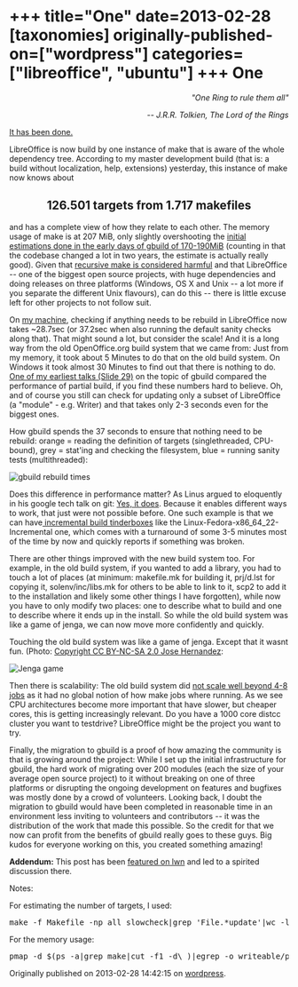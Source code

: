+++
title="One"
date=2013-02-28
[taxonomies]
originally-published-on=["wordpress"]
categories=["libreoffice", "ubuntu"]
+++
One
===

<p style="text-align:right;"><em>"One Ring to rule them all"</em></p>
<p style="text-align:right;"><em>-- J.R.R. Tolkien, The Lord of the Rings</em></p>
<a href="http://cgit.freedesktop.org/libreoffice/core/commit/?id=2b791f1cc51eaad25bd3464f94231fe4b236fae6">It has been done. </a>

LibreOffice is now build by one instance of make that is aware of the whole dependency tree. According to my master development build (that is: a build without localization, help, extensions) yesterday, this instance of make now knows about
<h2 style="text-align:center;"><strong>126.501 targets from 1.717 makefiles</strong></h2>
and has a complete view of how they relate to each other. The memory usage of make is at 207 MiB, only slightly overshooting the <a href="http://sweetshark.livejournal.com/2011/07/26/">initial estimations done in the early days of gbuild of 170-190MiB</a> (counting in that the codebase changed a lot in two years, the estimate is actually really good). Given that <a href="http://aegis.sourceforge.net/auug97.pdf">recursive make is considered harmful</a> and that LibreOffice -- one of the biggest open source projects, with huge dependencies and doing releases on three platforms (Windows, OS X and Unix -- a lot more if you separate the different Unix flavours), can do this -- there is little excuse left for other projects to not follow suit.

On <a href="http://skyfromme.wordpress.com/2012/11/12/dicke-bertha-online/">my machine</a>, checking if anything needs to be rebuild in LibreOffice now takes ~28.7sec (or 37.2sec when also running the default sanity checks along that). That might sound a lot, but consider the scale! And it is a long way from the old OpenOffice.org build system that we came from: Just from my memory, it took about 5 Minutes to do that on the old build system. On Windows it took almost 30 Minutes to find out that there is nothing to do. <a href="http://wiki.openoffice.org/w/images/0/03/RebootingBuild.odp">One of my earliest talks (Slide 29)</a> on the topic of gbuild compared the performance of partial build, if you find these numbers hard to believe. Oh, and of course you still can check for updating only a subset of LibreOffice (a "module" - e.g. Writer) and that takes only 2-3 seconds even for the biggest ones.

How gbuild spends the 37 seconds to ensure that nothing need to be rebuild: orange = reading the definition of targets (singlethreaded, CPU-bound), grey = stat'ing and checking the filesystem, blue = running sanity tests (multithreaded):

![gbuild rebuild times](/img/wp/2013/02/gmaketime.png)

Does this difference in performance matter? As Linus argued to eloquently in his google tech talk on git: <a href="http://www.youtube.com/watch?feature=player_detailpage&amp;v=4XpnKHJAok8#t=2425s">Yes, it does</a>. Because it enables different ways to work, that just were not possible before. One such example is that we can have<a href="http://tinderbox.libreoffice.org/MASTER/status.html"> incremental build tinderboxes</a> like the Linux-Fedora-x86_64_22-Incremental one, which comes with a turnaround of some 3-5 minutes most of the time by now and quickly reports if something was broken.

There are other things improved with the new build system too. For example, in the old build system, if you wanted to add a library, you had to touch a lot of places (at minimum: makefile.mk for building it, prj/d.lst for copying it, solenv/inc/libs.mk for others to be able to link to it, scp2 to add it to the installation and likely some other things I have forgotten), while now you have to only modify two places: one to describe what to build and one to describe where it ends up in the install. So while the old build system was like a game of jenga, we can now move more confidently and quickly.

Touching the old build system was like a game of jenga. Except that it wasnt fun. (Photo: <a href="http://www.flickr.com/photos/4st4roth/2365783075/sizes/z/in/photostream/">Copyright CC BY-NC-SA 2.0 Jose Hernandez</a>:

![Jenga game](http://farm4.staticflickr.com/3198/2365783075_cde287597c_z.jpg)

Then there is scalability: The old build system did <a href="http://wiki.openoffice.org/wiki/Build_Environment_Effort/Scalability">not scale well beyond 4-8 jobs</a> as it had no global notion of how make jobs where running. As we see CPU architectures become more important that have slower, but cheaper cores, this is getting increasingly relevant. Do you have a 1000 core distcc cluster you want to testdrive? LibreOffice might be the project you want to try.

Finally, the migration to gbuild is a proof of how amazing the community is that is growing around the project: While I set up the initial infrastructure for gbuild, the hard work of migrating over 200 modules (each the size of your average open source project) to it without breaking on one of three platforms or disrupting the ongoing development on features and bugfixes was mostly done by a crowd of volunteers. Looking back, I doubt the migration to gbuild would have been completed in reasonable time in an environment less inviting to volunteers and contributors -- it was the distribution of the work that made this possible. So the credit for that we now can profit from the benefits of gbuild really goes to these guys. Big kudos for everyone working on this, you created something amazing!

<strong>Addendum:</strong> This post has been <a href="http://lwn.net/Articles/540550/">featured on lwn</a> and led to a spirited discussion there.

Notes:

For estimating the number of targets, I used:
<pre>make -f Makefile -np all slowcheck|grep 'File.*update'|wc -l</pre>
For the memory usage:
<pre>pmap -d $(ps -a|grep make|cut -f1 -d\ )|egrep -o writeable/private:.[0-9]+K|cut -f 2 -d\</pre>

Originally published on 2013-02-28 14:42:15 on [wordpress](https://skyfromme.wordpress.com/2013/02/28/one/).
